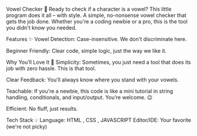Vowel Checker 🚀
Ready to check if a character is a vowel? This little program does it all – with style. A simple, no-nonsense vowel checker that gets the job done. Whether you're a coding newbie or a pro, this is the tool you didn't know you needed.

Features ✨
Vowel Detection: Case-insensitive. We don't discriminate here.

Beginner Friendly: Clear code, simple logic, just the way we like it.

Why You’ll Love It 💖
Simplicity: Sometimes, you just need a tool that does its job with zero hassle. This is that tool.

Clear Feedback: You’ll always know where you stand with your vowels.

Teachable: If you're a newbie, this code is like a mini tutorial in string handling, conditionals, and input/output. You’re welcome. 😉

Efficient: No fluff, just results.

Tech Stack 💡
Language: HTML , CSS , JAVASCRIPT
Editor/IDE: Your favorite (we're not picky)
